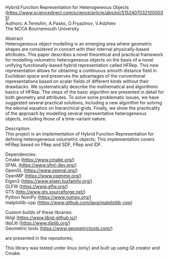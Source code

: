 Hybrid Function Representation for Heterogeneous Objects  
(https://www.sciencedirect.com/science/article/abs/pii/S1524070321000035)  
Authors: A.Tereshin, A.Pasko, O.Fryazinov, V.Adzhiev  
The NCCA Bournemouth University  

Abstract  
Heterogeneous object modelling is an emerging area where geometric shapes are considered in concert with their internal physically-based attributes. This paper describes a novel theoretical and practical framework for modelling volumetric heterogeneous objects on the basis of a novel unifying functionally-based hybrid representation called HFRep. This new representation allows for obtaining a continuous smooth distance field in Euclidean space and preserves the advantages of the conventional representations based on scalar fields of different kinds without their drawbacks. We systematically describe the mathematical and algorithmic basics of HFRep. The steps of the basic algorithm are presented in detail for both geometry and attributes. To solve some problematic issues, we have suggested several practical solutions, including a new algorithm for solving the eikonal equation on hierarchical grids. Finally, we show the practicality of the approach by modelling several representative heterogeneous objects, including those of a time-variant nature.  


Description:  
This project is an implementation of Hybrid Function Representation for defining heterogeneous volumetric objects; This implementation covers HFRep based on FRep and SDF, FRep and IDF.  

Dependencies:  
Cmake  (https://www.cmake.org/)  
SFML   (https://www.sfml-dev.org/)  
OpenGL (https://www.opengl.org/)  
OpenMP (https://www.openmp.org/)  
Eigen3 (https://www.eigen.tuxfamily.org/)  
GLFW   (https://www.glfw.org/)  
GTS    (http://www.gts.sourceforge.net/)  
Python NumPy   (https://www.numpy.org/)  
matplotlib-cpp (https://www.github.com/lava/matplotlib-cpp)  

Custom builds of these libraries:  
libIgl (https://www.libigl.github.io/)  
dipLib (https://www.diplib.org/)  
Geometric tools (https://www.geometrictools.com/)  

are presented in the repositores;  

This library was tested under linux (only) and built up using Qt creator and Cmake.



